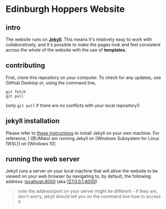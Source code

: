 # Edinburgh Hoppers Website

## intro
The website runs on [**Jekyll**](https://jekyllrb.com/). This means it's relatively easy to work with collaboratively, and it's possible to make the pages look and feel consistent across the whole of the website with the use of **templates**.

## contributing
First, clone this repository on your computer. To check for any updates, use GitHub Desktop or, using the command line, 
```
git fetch
git pull
```
(only `git pull` if there are no conflicts with your local repository!)

## jekyll installation
Please refer to [these instructions](https://jekyllrb.com/docs/installation/) to install Jekyll on your own machine. For reference, I (@JMaio) am running Jekyll on [Windows Subsystem for Linux (WSL)] on [Windows 10]

## running the web server
Jekyll runs a server on your local machine that will allow the website to be viewed on your web browser by navigating to, by default, the following address:
[localhost:4000](http://localhost:4000) (aka [127.0.0.1:4000](http://127.0.0.1:4000))
> note the address/port on your server might be different - if they are, don't worry, jekyll should tell you on the command line how to access it
